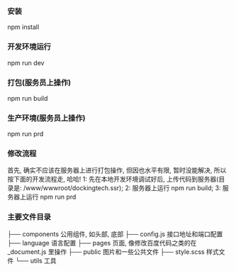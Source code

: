 ### 安装
npm install 

### 开发环境运行
npm run dev

### 打包(服务员上操作)
npm run build

### 生产环境(服务员上操作)
npm run prd

### 修改流程
首先, 确实不应该在服务器上进行打包操作, 但因也水平有限, 暂时没能解决, 所以按下面的开发流程走, 哈哈!
1: 先在本地开发环境调试好后, 上传代码到服务器(目录是: /www/wwwroot/dockingtech.ssr);
2: 服务器上运行 npm run build;
3: 服务器上运行 npm run prd

### 主要文件目录
├── components       公用组件, 如头部, 底部
├── config.js        接口地址和端口配置
├── language         语言配置
├── pages            页面, 像修改百度代码之类的在 _document.js 里操作
├── public           图片和一些公共文件
├── style.scss       样式文件
└── utils            工具

